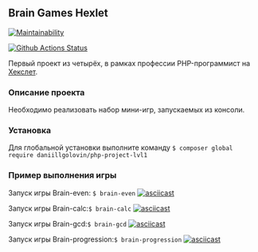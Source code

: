 ## Brain Games Hexlet
[![Maintainability](https://api.codeclimate.com/v1/badges/1ccfac628567143c41d6/maintainability)](https://codeclimate.com/github/DaniillGolovin/php-project-lvl1/maintainability)

[![Github Actions Status](https://github.com/hexlet-boilerplates/php-package/workflows/PHP%20CI/badge.svg)](https://github.com/DaniillGolovin/php-project-lvl1/actions)

Первый проект из четырёх, в рамках профессии PHP-программист на [Хекслет](https://ru.hexlet.io/professions/php).

### Описание проекта
Необходимо реализовать набор мини-игр, запускаемых из консоли.

### Установка
Для глобальной установки выполните команду `$ composer global require daniillgolovin/php-project-lvl1`

### Пример выполнения игры
Запуск игры Brain-even:
`$ brain-even`
[![asciicast](https://asciinema.org/a/JwqCgpJ7iGx4NaCYI4rOEwsGz.svg)](https://asciinema.org/a/JwqCgpJ7iGx4NaCYI4rOEwsGz)

Запуск игры Brain-calc:`$ brain-calc`
[![asciicast](https://asciinema.org/a/iOib3cL3bITX5pUZQe9nluZwm.svg)](https://asciinema.org/a/iOib3cL3bITX5pUZQe9nluZwm)

Запуск игры Brain-gcd:`$ brain-gcd`
[![asciicast](https://asciinema.org/a/qAW3HqT3XmaHwNChePww4E4AZ.svg)](https://asciinema.org/a/qAW3HqT3XmaHwNChePww4E4AZ)

Запуск игры Brain-progression:`$ brain-progression`
[![asciicast](https://asciinema.org/a/qed68AoUvNK856pM3R8b8JaNk.svg)](https://asciinema.org/a/qed68AoUvNK856pM3R8b8JaNk)